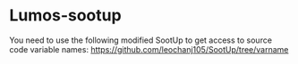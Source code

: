 # Lumos-sootup
You need to use the following modified SootUp to get access to source code variable names:
https://github.com/leochanj105/SootUp/tree/varname

